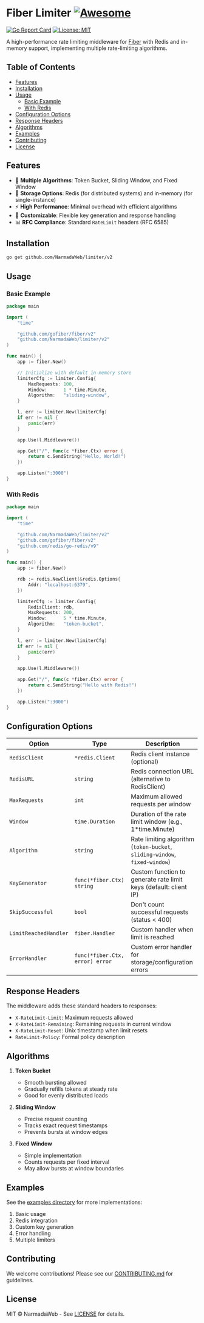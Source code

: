 # Fiber Limiter [![Awesome](https://awesome.re/badge.svg)](https://awesome.re)

[![Go Report Card](https://goreportcard.com/badge/github.com/NarmadaWeb/limiter)](https://goreportcard.com/report/github.com/NarmadaWeb/limiter)
[![License: MIT](https://img.shields.io/badge/license-MIT-blue.svg)](https://opensource.org/licenses/MIT)

A high-performance rate limiting middleware for [Fiber](https://github.com/gofiber/fiber) with Redis and in-memory support, implementing multiple rate-limiting algorithms.

## Table of Contents

- [Features](#features)
- [Installation](#installation)
- [Usage](#usage)
  - [Basic Example](#basic-example)
  - [With Redis](#with-redis)
- [Configuration Options](#configuration-options)
- [Response Headers](#response-headers)
- [Algorithms](#algorithms)
- [Examples](#examples)
- [Contributing](#contributing)
- [License](#license)

## Features

- 🚀 **Multiple Algorithms**: Token Bucket, Sliding Window, and Fixed Window
- 💾 **Storage Options**: Redis (for distributed systems) and in-memory (for single-instance)
- ⚡ **High Performance**: Minimal overhead with efficient algorithms
- 🔧 **Customizable**: Flexible key generation and response handling
- 📊 **RFC Compliance**: Standard `RateLimit` headers (RFC 6585)

## Installation

```bash
go get github.com/NarmadaWeb/limiter/v2
```

## Usage

### Basic Example

```go
package main

import (
	"time"

	"github.com/gofiber/fiber/v2"
	"github.com/NarmadaWeb/limiter/v2"
)

func main() {
	app := fiber.New()

	// Initialize with default in-memory store
	limiterCfg := limiter.Config{
		MaxRequests: 100,
		Window:      1 * time.Minute,
		Algorithm:   "sliding-window",
	}

	l, err := limiter.New(limiterCfg)
	if err != nil {
		panic(err)
	}

	app.Use(l.Middleware())

	app.Get("/", func(c *fiber.Ctx) error {
		return c.SendString("Hello, World!")
	})

	app.Listen(":3000")
}
```

### With Redis

```go
package main

import (
	"time"

	"github.com/NarmadaWeb/limiter/v2"
	"github.com/gofiber/fiber/v2"
	"github.com/redis/go-redis/v9"
)

func main() {
	app := fiber.New()

	rdb := redis.NewClient(&redis.Options{
		Addr: "localhost:6379",
	})

	limiterCfg := limiter.Config{
		RedisClient: rdb,
		MaxRequests: 200,
		Window:      5 * time.Minute,
		Algorithm:   "token-bucket",
	}

	l, err := limiter.New(limiterCfg)
	if err != nil {
		panic(err)
	}

	app.Use(l.Middleware())

	app.Get("/", func(c *fiber.Ctx) error {
		return c.SendString("Hello with Redis!")
	})

	app.Listen(":3000")
}
```

## Configuration Options

| Option                | Type                  | Description                                                                 |
|-----------------------|-----------------------|-----------------------------------------------------------------------------|
| `RedisClient`         | `*redis.Client`       | Redis client instance (optional)                                            |
| `RedisURL`            | `string`              | Redis connection URL (alternative to RedisClient)                           |
| `MaxRequests`         | `int`                 | Maximum allowed requests per window                                         |
| `Window`              | `time.Duration`       | Duration of the rate limit window (e.g., 1*time.Minute)                     |
| `Algorithm`           | `string`              | Rate limiting algorithm (`token-bucket`, `sliding-window`, `fixed-window`)  |
| `KeyGenerator`        | `func(*fiber.Ctx) string` | Custom function to generate rate limit keys (default: client IP)         |
| `SkipSuccessful`      | `bool`                | Don't count successful requests (status < 400)                              |
| `LimitReachedHandler` | `fiber.Handler`       | Custom handler when limit is reached                                        |
| `ErrorHandler`        | `func(*fiber.Ctx, error) error` | Custom error handler for storage/configuration errors           |

## Response Headers

The middleware adds these standard headers to responses:

- `X-RateLimit-Limit`: Maximum requests allowed
- `X-RateLimit-Remaining`: Remaining requests in current window
- `X-RateLimit-Reset`: Unix timestamp when limit resets
- `RateLimit-Policy`: Formal policy description

## Algorithms

1. **Token Bucket**
   - Smooth bursting allowed
   - Gradually refills tokens at steady rate
   - Good for evenly distributed loads

2. **Sliding Window**
   - Precise request counting
   - Tracks exact request timestamps
   - Prevents bursts at window edges

3. **Fixed Window**
   - Simple implementation
   - Counts requests per fixed interval
   - May allow bursts at window boundaries

## Examples

See the [examples directory](examples/) for more implementations:

1. Basic usage
2. Redis integration
3. Custom key generation
4. Error handling
5. Multiple limiters

## Contributing

We welcome contributions! Please see our [CONTRIBUTING.md](CONTRIBUTING.md) for guidelines.

## License

MIT © NarmadaWeb - See [LICENSE](https://github.com/NarmadaWeb/limiter/blob/main/LICENSE) for details.
